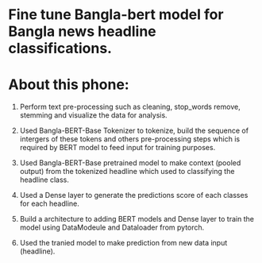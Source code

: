 # Fine tune Bangla-bert model for Bangla news headline classifications.

# About this phone:

1. Perform text pre-processing such as cleaning, stop_words remove, stemming and visualize the data for analysis.

2. Used Bangla-BERT-Base Tokenizer to tokenize, build the sequence of intergers of these tokens and others pre-processing steps which is required by BERT model to feed input for training purposes.

3. Used Bangla-BERT-Base pretrained model to make context (pooled output) from the tokenized headline which used to classifying the headline class.

4. Used a Dense layer to generate the predictions score of each classes for each headline.

5. Build a architecture to adding BERT models and Dense layer to train the model using DataModeule and Dataloader from pytorch.

6. Used the tranied model to make prediction from new data input (headline).
